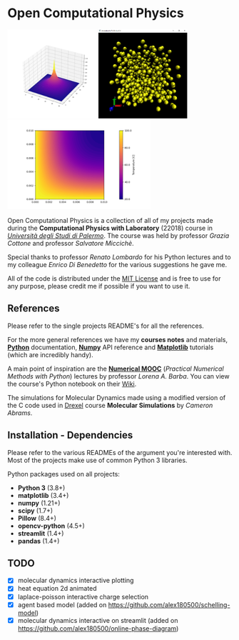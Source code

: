 # Open Computational Physics

<img src="laplace-poisson/images/single_charge.png" height="200"/> <img src="molecular-dynamics/images/md_animation.png" height="200"/> <img src="heat-equation/images/default.png" height="200"/>

Open Computational Physics is a collection of all of my projects made during the **Computational Physics with Laboratory** (22018) course in [*Università degli Studi di Palermo*](https://www.unipa.it/). The course was held by professor *Grazia Cottone* and professor *Salvatore Miccichè*.

Special thanks to professor *Renato Lombardo* for his Python lectures and to my colleague *Enrico Di Benedetto* for the various suggestions he gave me.

All of the code is distributed under the [MIT License](LICENSE) and is free to use for any purpose, please credit me if possible if you want to use it.

## References

Please refer to the single projects README's for all the references.

For the more general references we have my **courses notes** and materials, [**Python**](https://docs.python.org/3/) documentation, [**Numpy**](https://numpy.org/doc/stable/reference/) API reference and [**Matplotlib**](https://matplotlib.org/stable/tutorials/index.html) tutorials (which are incredibly handy).

A main point of inspiration are the [**Numerical MOOC**](https://github.com/numerical-mooc/numerical-mooc) (*Practical Numerical Methods with Python*) lectures by professor *Lorena A. Barba*. You can view the course's Python notebook on their [Wiki](https://github.com/numerical-mooc/numerical-mooc/wiki).

The simulations for Molecular Dynamics made using a modified version of the C code used in [Drexel](http://www.pages.drexel.edu/~cfa22/msim/node21.html) course **Molecular Simulations** by *Cameron Abrams*.

## Installation - Dependencies

Please refer to the various READMEs of the argument you're interested with. Most of the projects make use of common Python 3 libraries.

Python packages used on all projects:
  * **Python 3** (3.8+)
  * **matplotlib** (3.4+)
  * **numpy** (1.21+)
  * **scipy** (1.7+)
  * **Pillow** (8.4+)
  * **opencv-python** (4.5+)
  * **streamlit** (1.4+)
  * **pandas** (1.4+)

## TODO

- [x] molecular dynamics interactive plotting
- [x] heat equation 2d animated
- [x] laplace-poisson interactive charge selection
- [x] agent based model (added on https://github.com/alex180500/schelling-model)
- [x] molecular dynamics interactive on streamlit (added on https://github.com/alex180500/online-phase-diagram)
